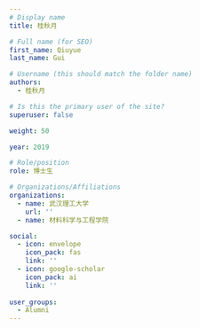 ```yaml
---
# Display name
title: 桂秋月

# Full name (for SEO)
first_name: Qiuyue
last_name: Gui

# Username (this should match the folder name)
authors:
  - 桂秋月

# Is this the primary user of the site?
superuser: false

weight: 50

year: 2019

# Role/position
role: 博士生

# Organizations/Affiliations
organizations:
  - name: 武汉理工大学
    url: ''
  - name: 材料科学与工程学院

social:
  - icon: envelope
    icon_pack: fas
    link: ''
  - icon: google-scholar
    icon_pack: ai
    link: ''
  
user_groups:
  - Alumni
---
```




